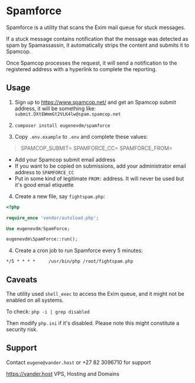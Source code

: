 # Spamforce

Spamforce is a utility that scans the Exim mail queue for stuck messages.

If a stuck message contains notification that the message was detected as spam by Spamassassin, it automatically strips the content and submits it to Spamcop.

Once Spamcop processes the request, it will send a notification to the registered address with a hyperlink to complete the reporting.

## Usage

1. Sign up to https://www.spamcop.net/ and get an Spamcop submit address, it will be something like:
`submit.DXtEWmmGt2VLK4lw@spam.spamcop.net`

2. `composer install eugenevdm/spamforce`

3. Copy `.env.example` to `.env` and complete these values:

> SPAMCOP_SUBMIT=
SPAMFORCE_CC=
SPAMFORCE_FROM=

* Add your Spamcop submit email address
* If you want to be copied on submissions, add your administrator email address to `SPAMFORCE_CC`
* Put in some kind of legitimate `FROM:` address. It will never be used but it's good email etiquette

4. Create a new file, say `fightspam.php`:

```php
<?php

require_once 'vendor/autoload.php';

Use eugenevdm/SpamForce;

eugenevdm\SpamForce::run();


```
 

4. Create a cron job to run Spamforce every 5 minutes:

`*/5 * * * *     /usr/bin/php /root/fightspam.php`

## Caveats

The utility used `shell_exec` to access the Exim queue, and it might not be enabled on all systems.

To check:
`php -i | grep disabled`

Then modify `php.ini` if it's disabled. Please note this might constitute a security risk.

## Support

Contact `eugene@vander.host` or +27 82 3096710 for support
 
 https://vander.host
 VPS, Hosting and Domains
 